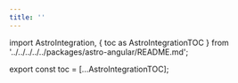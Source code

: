 ```yaml
---
title: ''
---
```


import AstroIntegration, { toc as AstroIntegrationTOC } from '../../../../../packages/astro-angular/README.md';

<AstroIntegration />

<!-- Workaround for generating table of contents -->
<!-- See https://github.com/facebook/docusaurus/issues/3915#issuecomment-896193142 -->

export const toc = [...AstroIntegrationTOC];
